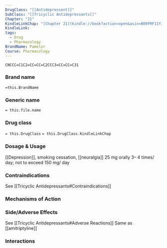 ```yaml
---
DrugClass: "[[Antidepressent]]"
SubClass: "[[Tricyclic Antidepressants]]"
Chapter: "21"
KindleLinkChap: "[Chapter 21](kindle://book?action=open&asin=B09FRF11YJ&location=10945)"
KindleLink: 
tags:
  - Drug
  - Pharmacology
BrandName: Pamelor
Course: Pharmacology
---
```

```smiles
CNCCC=C1C2=CC=CC=C2CCC3=CC=CC=C31
```

### Brand name
`=this.BrandName`
### Generic name
`= this.file.name`
### Drug class 
`= this.DrugClass`
	`= this.DrugClass.KindleLinkChap`

### Dosage & Usage
[[Depression]], smoking cessation, [[neuralgia]]
25 mg orally 3– 4 times/ day; not to exceed 150 mg/ day

### Contraindications
See [[Tricyclic Antidepressants#Contraindications]]

### Mechanisms of Action

### Side/Adverse Effects
See [[Tricyclic Antidepressants#Adverse Reactions]]
Same as [[amitriptyline]] 
### Interactions

